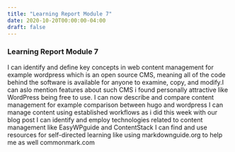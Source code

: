```yaml
---
title: "Learning Report Module 7"
date: 2020-10-20T00:00:00-04:00
draft: false
---
```


### Learning Report Module 7
I can identify and define key concepts in web content management for example wordpress which is an open source CMS, meaning all of the code behind the software is available for anyone to examine, copy, and modify.I can aslo mention features about such CMS i found personally attractive like WordPress being free to use. 
I can now  describe and compare content management for example comparison between hugo and wordpress 
I can manage content using established workflows as i did this week with our blog post
I can identify and employ technologies related to content management like EasyWPguide and ContentStack
I can find and use resources for self-directed learning like using markdownguide.org to help me as well commonmark.com
